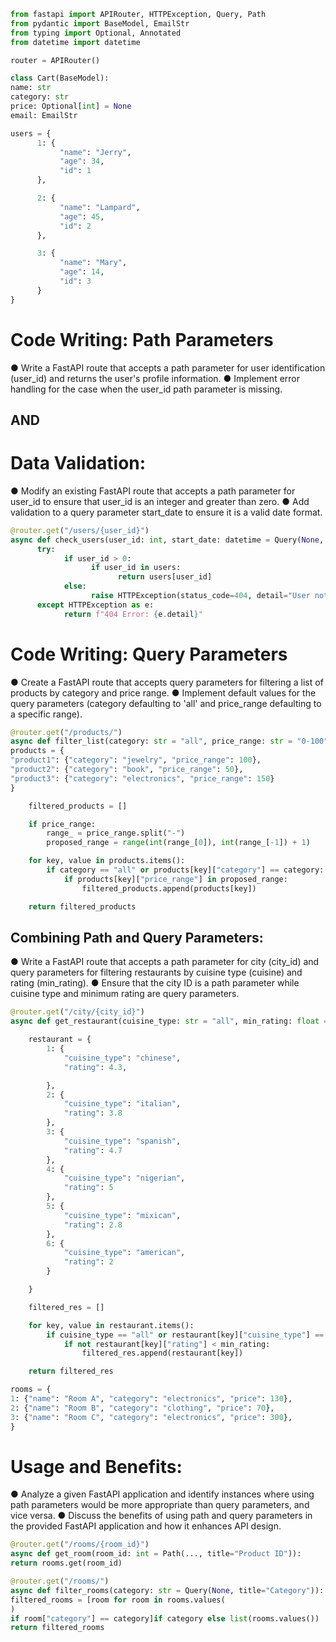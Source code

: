 ```python
from fastapi import APIRouter, HTTPException, Query, Path
from pydantic import BaseModel, EmailStr
from typing import Optional, Annotated
from datetime import datetime

router = APIRouter()

class Cart(BaseModel):
name: str
category: str
price: Optional[int] = None
email: EmailStr

users = {
      1: {
           "name": "Jerry",
           "age": 34,
           "id": 1
      },

      2: {
           "name": "Lampard",
           "age": 45,
           "id": 2
      },

      3: {
           "name": "Mary",
           "age": 14,
           "id": 3
      }
}
```

# Code Writing: Path Parameters

● Write a FastAPI route that accepts a path parameter for user identification (user_id) and returns the user's profile information.
● Implement error handling for the case when the user_id path parameter is missing.

## AND

# Data Validation:

● Modify an existing FastAPI route that accepts a path parameter for user_id to ensure that user_id is an integer and greater than zero.
● Add validation to a query parameter start_date to ensure it is a valid date format.

```python
@router.get("/users/{user_id}")
async def check_users(user_id: int, start_date: datetime = Query(None, title="Start date", gt=0)):
      try:
            if user_id > 0:
                  if user_id in users:
                        return users[user_id]
            else:
                  raise HTTPException(status_code=404, detail="User not found")
      except HTTPException as e:
            return f"404 Error: {e.detail}"
```

# Code Writing: Query Parameters

● Create a FastAPI route that accepts query parameters for filtering a list of products by category and price range.
● Implement default values for the query parameters (category defaulting to 'all' and price_range defaulting to a specific range).

```python
@router.get("/products/")
async def filter_list(category: str = "all", price_range: str = "0-100", q: str | None = None):
products = {
"product1": {"category": "jewelry", "price_range": 100},
"product2": {"category": "book", "price_range": 50},
"product3": {"category": "electronics", "price_range": 150}
}

    filtered_products = []

    if price_range:
        range_ = price_range.split("-")
        proposed_range = range(int(range_[0]), int(range_[-1]) + 1)

    for key, value in products.items():
        if category == "all" or products[key]["category"] == category:
            if products[key]["price_range"] in proposed_range:
                filtered_products.append(products[key])

    return filtered_products
```

## Combining Path and Query Parameters:

● Write a FastAPI route that accepts a path parameter for city (city_id) and query parameters for filtering restaurants by cuisine type (cuisine) and rating (min_rating).
● Ensure that the city ID is a path parameter while cuisine type and minimum rating are query parameters.

```python
@router.get("/city/{city_id}")
async def get_restaurant(cuisine_type: str = "all", min_rating: float = 3.0):

    restaurant = {
        1: {
            "cuisine_type": "chinese",
            "rating": 4.3,

        },
        2: {
            "cuisine_type": "italian",
            "rating": 3.8
        },
        3: {
            "cuisine_type": "spanish",
            "rating": 4.7
        },
        4: {
            "cuisine_type": "nigerian",
            "rating": 5
        },
        5: {
            "cuisine_type": "mixican",
            "rating": 2.8
        },
        6: {
            "cuisine_type": "american",
            "rating": 2
        }

    }

    filtered_res = []

    for key, value in restaurant.items():
        if cuisine_type == "all" or restaurant[key]["cuisine_type"] == cuisine_type:
            if not restaurant[key]["rating"] < min_rating:
                filtered_res.append(restaurant[key])

    return filtered_res

rooms = {
1: {"name": "Room A", "category": "electronics", "price": 130},
2: {"name": "Room B", "category": "clothing", "price": 70},
3: {"name": "Room C", "category": "electronics", "price": 300},
}
```

# Usage and Benefits:

● Analyze a given FastAPI application and identify instances where using path parameters would be more appropriate than query parameters, and vice versa.
● Discuss the benefits of using path and query parameters in the provided FastAPI application and how it enhances API design.

```python
@router.get("/rooms/{room_id}")
async def get_room(room_id: int = Path(..., title="Product ID")):
return rooms.get(room_id)

@router.get("/rooms/")
async def filter_rooms(category: str = Query(None, title="Category")):
filtered_rooms = [room for room in rooms.values(
)
if room["category"] == category]if category else list(rooms.values())
return filtered_rooms
```
